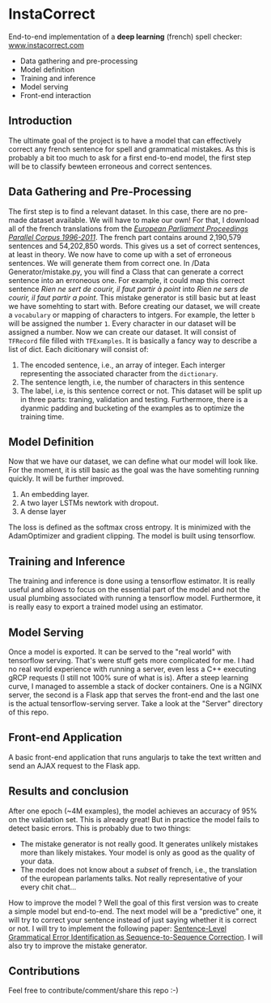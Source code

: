 # InstaCorrect
End-to-end implementation of a **deep learning** (french) spell checker: www.instacorrect.com
* Data gathering and pre-processing
* Model definition
* Training and inference
* Model serving
* Front-end interaction

## Introduction
The ultimate goal of the project is to have a model that can effectively correct any french sentence for spell and grammatical mistakes. As this is probably a bit too much to ask for a first end-to-end model, the first step will be to classify bewteen erroneous and correct sentences.

## Data Gathering and Pre-Processing
The first step is to find a relevant dataset. In this case, there are no pre-made dataset available. We will have to make our own! For that, I download all of the french translations from the [*European Parliament Proceedings Parallel Corpus 1996-2011*](http://www.statmt.org/europarl/). The french part contains around 2,190,579 sentences and 54,202,850 words. 
This gives us a set of correct sentences, at least in theory. We now have to come up with a set of erroneous sentences. We will generate them from correct one. In /Data Generator/mistake.py, you will find a Class that can generate a correct sentence into an erroneous one.
For example, it could map this correct sentence *Rien ne sert de courir, il faut partir à point* into *Rien ne sers de courir, il faut partir a point*. This mistake generator is still basic but at least we have somehting to start with.
Before creating our dataset, we will create a `vocabulary` or mapping of characters to intgers. For example, the letter `b` will be assigned the number `1`. Every character in our dataset will be assigned a number.
Now we can create our dataset. It will consist of `TFRecord` file filled with `TFExamples`. It is basically a fancy way to describe a list of dict. Each dicitionary will consist of:
1. The encoded sentence, i.e., an array of integer. Each interger representing the associated character from the `dictionary`. 
2. The sentence length, i.e, the number of characters in this sentence
3. The label, i.e, is this sentence correct or not.
This dataset will be split up in three parts: traning, validation and testing.
Furthermore, there is a dyanmic padding and bucketing of the examples as to optimize the training time.

## Model Definition
Now that we have our dataset, we can define what our model will look like. For the moment, it is still basic as the goal was the have somehting running quickly. It will be further improved.
1. An embedding layer. 
2. A two layer LSTMs newtork with dropout. 
3. A dense layer

The loss is defined as the softmax cross entropy. It is minimized with the AdamOptimizer and gradient clipping. The model is built using tensorflow.

## Training and Inference
The training and inference is done using a tensorflow estimator. It is really useful and allows to focus on the essential part of the model and not the usual plumbing associated with running a tensorflow model. Furthermore, it is really easy to export a trained model using an estimator.

## Model Serving
Once a model is exported. It can be served to the "real world" with tensorflow serving. That's were stuff gets more complicated for me. I had no real world experience with running a server, even less a C++ executing gRCP requests (I still not 100% sure of what is is). After a steep learning curve, I managed to assemble a stack of docker containers. One is a NGINX server, the second is a Flask app that serves the front-end and the last one is the actual tensorflow-serving server. Take a look at the "Server" directory of this repo. 

## Front-end Application
A basic front-end application that runs angularjs to take the text written and send an AJAX request to the Flask app. 

## Results and conclusion
After one epoch (~4M examples), the model achieves an accuracy of 95% on the validation set. This is already great! But in practice the model fails to detect basic errors. This is probably due to two things:
* The mistake generator is not really good. It generates unlikely mistakes more than likely mistakes. Your model is only as good as the quality of your data.
* The model does not know about a *subset* of french, i.e., the translation of the european parlaments talks. Not really representative of your every chit chat...

How to improve the model ? Well the goal of this first version was to create a simple model but end-to-end. The next model will be a "predictive" one, it will try to correct your sentence instead of just saying whether it is correct or not. I will try to implement the following paper: [Sentence-Level Grammatical Error Identification as Sequence-to-Sequence Correction](https://arxiv.org/abs/1604.04677). I will also try to improve the mistake generator. 

## Contributions
Feel free to contribute/comment/share this repo :-)
